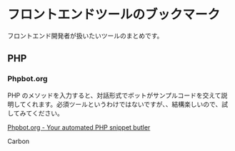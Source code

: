 # フロントエンドツールのブックマーク

フロントエンド開発者が扱いたいツールのまとめです。

## PHP

### Phpbot.org

PHP のメソッドを入力すると、対話形式でボットがサンプルコードを交えて説明してくれます。必須ツールというわけではないですが、、結構楽しいので、試してみてください。

[Phpbot.org - Your automated PHP snippet butler](https://www.phpbot.org/)

Carbon
